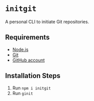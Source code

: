 # `initgit`
A personal CLI to initiate Git repositories.

## Requirements

* [Node.js](http://nodejs.org/)
* [Git](https://git-scm.com/)
* [GitHub account](https://github.com/)

## Installation Steps

1. Run `npm i initgit`
2. Run `ginit`